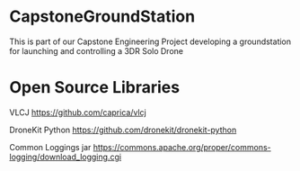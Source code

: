 # CapstoneGroundStation
This is part of our Capstone Engineering Project developing a groundstation for launching and controlling a 3DR Solo Drone


# Open Source Libraries

VLCJ
https://github.com/caprica/vlcj

DroneKit Python
https://github.com/dronekit/dronekit-python

Common Loggings jar
https://commons.apache.org/proper/commons-logging/download_logging.cgi
